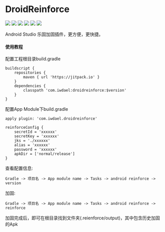# DroidReinforce
![](https://img.shields.io/badge/platform-android-orange.svg)
![](https://img.shields.io/badge/language-java-yellow.svg)
![](https://jitpack.io/v/iwdael/droidreinforce.svg)
![](https://img.shields.io/badge/build-passing-brightgreen.svg)
![](https://img.shields.io/badge/license-apache--2.0-green.svg)
![](https://img.shields.io/badge/api-19+-green.svg)

Android Studio 乐固加固插件，更方便，更快捷。

#### 使用教程
配置工程根目录build.gradle
```
buildscript {
    repositories {
        maven { url 'https://jitpack.io' }
    }
    dependencies {
        classpath 'com.iwdael:droidreinforce:$version'
    }
}
```

配置App Module下build.gradle
```
apply plugin: 'com.iwdael.droidreinforce'

reinforceConfig {
    secretId = 'xxxxxx'
    secretKey = 'xxxxxx'
    jks = './xxxxxx'
    alias = 'xxxxxx'
    password = 'xxxxxx'
    apkDir = ['normal/release']
}
```
查看配置信息:
```
Gradle -> 项目名 -> App module name -> Tasks -> android reinforce -> version
```
加固:
```
Gradle -> 项目名 -> App module name -> Tasks -> android reinforce -> reinforce
```
加固完成后，即可在根目录找到文件夹(.reienforce/output)，其中包含历史加固的Apk